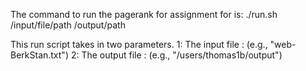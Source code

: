 The command to run the pagerank for assignment for is:
./run.sh /input/file/path /output/path

This run script takes in two parameters. 
1: The input file : (e.g., "web-BerkStan.txt")
2: The output file : (e.g., "/users/thomas1b/output")

